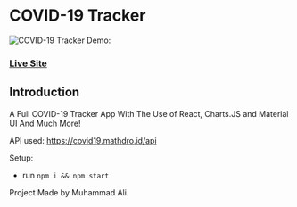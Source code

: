 # COVID-19 Tracker
![COVID-19 Tracker Demo:](https://i.imgur.com/GGspnnw.png)

### [Live Site](https://laughing-neumann-2317ae.netlify.app/)

## Introduction

A Full COVID-19 Tracker App With The Use of React, Charts.JS and Material UI And Much More!

API used: https://covid19.mathdro.id/api

Setup:
- run ```npm i && npm start```

Project Made by Muhammad Ali.